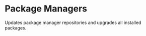 Package Managers
================

Updates package manager repositories and upgrades all installed packages.

